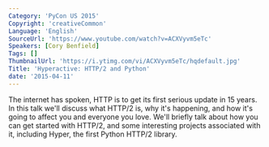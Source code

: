 ```yaml
---
Category: 'PyCon US 2015'
Copyright: 'creativeCommon'
Language: 'English'
SourceUrl: 'https://www.youtube.com/watch?v=ACXVyvm5eTc'
Speakers: [Cory Benfield]
Tags: []
ThumbnailUrl: 'https://i.ytimg.com/vi/ACXVyvm5eTc/hqdefault.jpg'
Title: 'Hyperactive: HTTP/2 and Python'
date: '2015-04-11'
---
```

The internet has spoken, HTTP is to get its first serious update in 15 years. In this talk we'll discuss what HTTP/2 is, why it's happening, and how it's going to affect you and everyone you love. We'll briefly talk about how you can get started with HTTP/2, and some interesting projects associated with it, including Hyper, the first Python HTTP/2 library.

